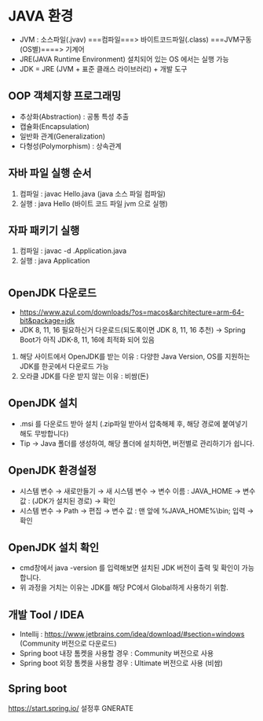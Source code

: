 # JAVA 환경 

- JVM  : 소스파일(.jvav) ===컴파일===> 바이트코드파일(.class) ===JVM구동(OS별)====> 기계어
- JRE(JAVA Runtime Environment) 설치되어 있는 OS 에서는 실행 가능
- JDK = JRE (JVM + 표준 클래스 라이브러리) + 개발 도구

## OOP 객체지향 프로그래밍
- 추상화(Abstraction) : 공통 특성 추출
- 캡슐화(Encapsulation)
- 일반화 관계(Generalization)
- 다형성(Polymorphism) : 상속관계

## 자바 파일 실행 순서
1. 컴파일 : javac Hello.java (java 소스 파일 컴파일)
2. 실행 : java Hello (바이트 코드 파일 jvm 으로 실행)

## 자파 패키기 실행
1. 컴파일 : javac -d .Application.java
2. 실행 : java Application


# 

## OpenJDK 다운로드
- https://www.azul.com/downloads/?os=macos&architecture=arm-64-bit&package=jdk
- JDK 8, 11, 16 필요하신거 다운로드(되도록이면 JDK 8, 11, 16 추천) → Spring Boot가 아직 JDK-8, 11, 16에 최적화 되어 있음
1) 해당 사이트에서 OpenJDK를 받는 이유 : 다양한 Java Version, OS를 지원하는 JDK를 한곳에서 다운로드 가능
2) 오라클 JDK를 다운 받지 않는 이유 : 비쌈(돈)

## OpenJDK 설치
- .msi 를 다운로드 받아 설치 (.zip파일 받아서 압축해제 후, 해당 경로에 붙여넣기 해도 무방합니다)
- Tip → Java 폴더를 생성하여, 해당 폴더에 설치하면, 버전별로 관리하기가 쉽니다.


## OpenJDK 환경설정
- 시스템 변수 → 새로만들기 → 새 시스템 변수 → 변수 이름 : JAVA_HOME → 변수 값 : (JDK가 설치된 경로) → 확인
- 시스템 변수 → Path → 편집 → 변수 값 : 맨 앞에 %JAVA_HOME%\bin; 입력 → 확인

## OpenJDK 설치 확인
- cmd창에서 java -version 를 입력해보면 설치된 JDK 버전이 출력 및 확인이 가능합니다.
- 위 과정을 거치는 이유는 JDK를 해당 PC에서 Global하게 사용하기 위함.

## 개발 Tool / IDEA
- Intellij : https://www.jetbrains.com/idea/download/#section=windows (Community 버전으로 다운로드)
- Spring boot 내장 톰켓을 사용할 경우 : Community 버전으로 사용
- Spring boot 외장 톰켓을 사용할 경우 : Ultimate 버전으로 사용 (비쌈)

## Spring boot
https://start.spring.io/ 설정후 GNERATE
